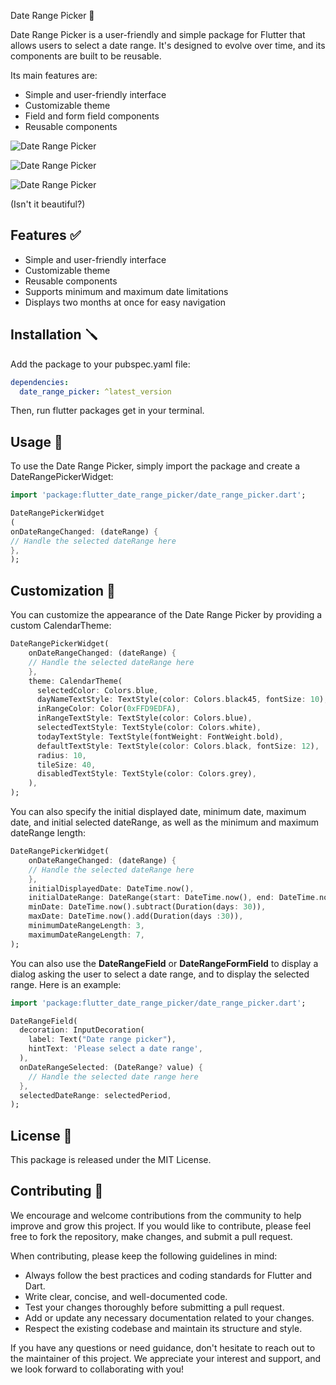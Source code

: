 Date Range Picker 📅

Date Range Picker is a user-friendly and simple package for Flutter that allows users to select a date range. It's designed to evolve over time, and its components are built to be reusable. 

Its main features are:
- Simple and user-friendly interface
- Customizable theme
- Field and form field components
- Reusable components


![Date Range Picker](
https://raw.githubusercontent.com/GaspardMerten/date_range_picker/main/assets/screen.png)

![Date Range Picker](
https://raw.githubusercontent.com/GaspardMerten/date_range_picker/main/assets/field.png)

![Date Range Picker](
https://raw.githubusercontent.com/GaspardMerten/date_range_picker/main/assets/dialog.png)

(Isn't it beautiful?)

## Features ✅

- Simple and user-friendly interface
- Customizable theme
- Reusable components
- Supports minimum and maximum date limitations
- Displays two months at once for easy navigation

## Installation 🪛

Add the package to your pubspec.yaml file:

```yaml 
dependencies:
  date_range_picker: ^latest_version
```

Then, run flutter packages get in your terminal.

## Usage 📖

To use the Date Range Picker, simply import the package and create a DateRangePickerWidget:

```dart
import 'package:flutter_date_range_picker/date_range_picker.dart';

DateRangePickerWidget
(
onDateRangeChanged: (dateRange) {
// Handle the selected dateRange here
},
);
```

## Customization 🎨

You can customize the appearance of the Date Range Picker by providing a custom CalendarTheme:

```dart
DateRangePickerWidget(
    onDateRangeChanged: (dateRange) {
    // Handle the selected dateRange here
    },
    theme: CalendarTheme(
      selectedColor: Colors.blue,
      dayNameTextStyle: TextStyle(color: Colors.black45, fontSize: 10),
      inRangeColor: Color(0xFFD9EDFA),
      inRangeTextStyle: TextStyle(color: Colors.blue),
      selectedTextStyle: TextStyle(color: Colors.white),
      todayTextStyle: TextStyle(fontWeight: FontWeight.bold),
      defaultTextStyle: TextStyle(color: Colors.black, fontSize: 12),
      radius: 10,
      tileSize: 40,
      disabledTextStyle: TextStyle(color: Colors.grey),
    ),
);
```

You can also specify the initial displayed date, minimum date, maximum date, and initial selected dateRange, as well as
the minimum and maximum dateRange length:

```dart
DateRangePickerWidget(
    onDateRangeChanged: (dateRange) {
    // Handle the selected dateRange here
    },
    initialDisplayedDate: DateTime.now(),
    initialDateRange: DateRange(start: DateTime.now(), end: DateTime.now().add(Duration(days: 7))),
    minDate: DateTime.now().subtract(Duration(days: 30)),
    maxDate: DateTime.now().add(Duration(days :30)),
    minimumDateRangeLength: 3,
    maximumDateRangeLength: 7,
);
```

You can also use the <b>DateRangeField</b> or <b>DateRangeFormField</b> to display a dialog asking the user to select a date range, and to display the selected range. Here is an example:

```dart
import 'package:flutter_date_range_picker/date_range_picker.dart';

DateRangeField(
  decoration: InputDecoration(
    label: Text("Date range picker"),
    hintText: 'Please select a date range',
  ),
  onDateRangeSelected: (DateRange? value) {
    // Handle the selected date range here
  },
  selectedDateRange: selectedPeriod,
);
```

## License 📜

This package is released under the MIT License.

## Contributing 🤝

We encourage and welcome contributions from the community to help improve and grow this project. If you would like to
contribute, please feel free to fork the repository, make changes, and submit a pull request.

When contributing, please keep the following guidelines in mind:

- Always follow the best practices and coding standards for Flutter and Dart.
- Write clear, concise, and well-documented code.
- Test your changes thoroughly before submitting a pull request.
- Add or update any necessary documentation related to your changes.
- Respect the existing codebase and maintain its structure and style.

If you have any questions or need guidance, don't hesitate to reach out to the maintainer of this project. We appreciate
your interest and support, and we look forward to collaborating with you!